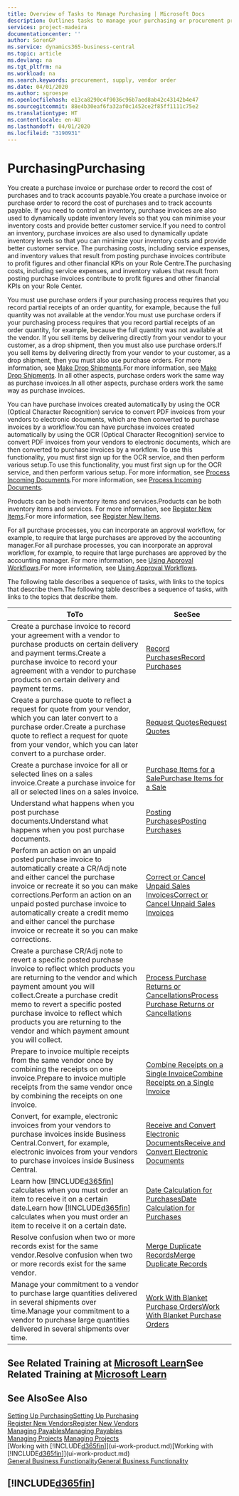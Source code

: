 ```yaml
---
title: Overview of Tasks to Manage Purchasing | Microsoft Docs
description: Outlines tasks to manage your purchasing or procurement processes, including how purchase invoices and purchase orders work.
services: project-madeira
documentationcenter: ''
author: SorenGP
ms.service: dynamics365-business-central
ms.topic: article
ms.devlang: na
ms.tgt_pltfrm: na
ms.workload: na
ms.search.keywords: procurement, supply, vendor order
ms.date: 04/01/2020
ms.author: sgroespe
ms.openlocfilehash: e13ca8290c4f9036c96b7aed8ab42c43142b4e47
ms.sourcegitcommit: 88e4b30eaf6fa32af0c1452ce2f85ff1111c75e2
ms.translationtype: HT
ms.contentlocale: en-AU
ms.lasthandoff: 04/01/2020
ms.locfileid: "3190931"
---
```

# <a name="purchasing"></a><span data-ttu-id="f9705-103">Purchasing</span><span class="sxs-lookup"><span data-stu-id="f9705-103">Purchasing</span></span>
<span data-ttu-id="f9705-104">You create a purchase invoice or purchase order to record the cost of purchases and to track accounts payable.</span><span class="sxs-lookup"><span data-stu-id="f9705-104">You create a purchase invoice or purchase order to record the cost of purchases and to track accounts payable.</span></span> <span data-ttu-id="f9705-105">If you need to control an inventory, purchase invoices are also used to dynamically update inventory levels so that you can minimise your inventory costs and provide better customer service.</span><span class="sxs-lookup"><span data-stu-id="f9705-105">If you need to control an inventory, purchase invoices are also used to dynamically update inventory levels so that you can minimize your inventory costs and provide better customer service.</span></span> <span data-ttu-id="f9705-106">The purchasing costs, including service expenses, and inventory values that result from posting purchase invoices contribute to profit figures and other financial KPIs on your Role Centre.</span><span class="sxs-lookup"><span data-stu-id="f9705-106">The purchasing costs, including service expenses, and inventory values that result from posting purchase invoices contribute to profit figures and other financial KPIs on your Role Center.</span></span>

<span data-ttu-id="f9705-107">You must use purchase orders if your purchasing process requires that you record partial receipts of an order quantity, for example, because the full quantity was not available at the vendor.</span><span class="sxs-lookup"><span data-stu-id="f9705-107">You must use purchase orders if your purchasing process requires that you record partial receipts of an order quantity, for example, because the full quantity was not available at the vendor.</span></span> <span data-ttu-id="f9705-108">If you sell items by delivering directly from your vendor to your customer, as a drop shipment, then you must also use purchase orders.</span><span class="sxs-lookup"><span data-stu-id="f9705-108">If you sell items by delivering directly from your vendor to your customer, as a drop shipment, then you must also use purchase orders.</span></span> <span data-ttu-id="f9705-109">For more information, see [Make Drop Shipments](sales-how-drop-shipment.md).</span><span class="sxs-lookup"><span data-stu-id="f9705-109">For more information, see [Make Drop Shipments](sales-how-drop-shipment.md).</span></span> <span data-ttu-id="f9705-110">In all other aspects, purchase orders work the same way as purchase invoices.</span><span class="sxs-lookup"><span data-stu-id="f9705-110">In all other aspects, purchase orders work the same way as purchase invoices.</span></span>

<span data-ttu-id="f9705-111">You can have purchase invoices created automatically by using the OCR (Optical Character Recognition) service to convert PDF invoices from your vendors to electronic documents, which are then converted to purchase invoices by a workflow.</span><span class="sxs-lookup"><span data-stu-id="f9705-111">You can have purchase invoices created automatically by using the OCR (Optical Character Recognition) service to convert PDF invoices from your vendors to electronic documents, which are then converted to purchase invoices by a workflow.</span></span> <span data-ttu-id="f9705-112">To use this functionality, you must first sign up for the OCR service, and then perform various setup.</span><span class="sxs-lookup"><span data-stu-id="f9705-112">To use this functionality, you must first sign up for the OCR service, and then perform various setup.</span></span> <span data-ttu-id="f9705-113">For more information, see [Process Incoming Documents](across-process-income-documents.md).</span><span class="sxs-lookup"><span data-stu-id="f9705-113">For more information, see [Process Incoming Documents](across-process-income-documents.md).</span></span>      

<span data-ttu-id="f9705-114">Products can be both inventory items and services.</span><span class="sxs-lookup"><span data-stu-id="f9705-114">Products can be both inventory items and services.</span></span> <span data-ttu-id="f9705-115">For more information, see [Register New Items](inventory-how-register-new-items.md).</span><span class="sxs-lookup"><span data-stu-id="f9705-115">For more information, see [Register New Items](inventory-how-register-new-items.md).</span></span>

<span data-ttu-id="f9705-116">For all purchase processes, you can incorporate an approval workflow, for example, to require that large purchases are approved by the accounting manager.</span><span class="sxs-lookup"><span data-stu-id="f9705-116">For all purchase processes, you can incorporate an approval workflow, for example, to require that large purchases are approved by the accounting manager.</span></span> <span data-ttu-id="f9705-117">For more information, see [Using Approval Workflows](across-how-use-approval-workflows.md).</span><span class="sxs-lookup"><span data-stu-id="f9705-117">For more information, see [Using Approval Workflows](across-how-use-approval-workflows.md).</span></span>

<span data-ttu-id="f9705-118">The following table describes a sequence of tasks, with links to the topics that describe them.</span><span class="sxs-lookup"><span data-stu-id="f9705-118">The following table describes a sequence of tasks, with links to the topics that describe them.</span></span>

| <span data-ttu-id="f9705-119">To</span><span class="sxs-lookup"><span data-stu-id="f9705-119">To</span></span> | <span data-ttu-id="f9705-120">See</span><span class="sxs-lookup"><span data-stu-id="f9705-120">See</span></span> |
| --- | --- |
| <span data-ttu-id="f9705-121">Create a purchase invoice to record your agreement with a vendor to purchase products on certain delivery and payment terms.</span><span class="sxs-lookup"><span data-stu-id="f9705-121">Create a purchase invoice to record your agreement with a vendor to purchase products on certain delivery and payment terms.</span></span> |[<span data-ttu-id="f9705-122">Record Purchases</span><span class="sxs-lookup"><span data-stu-id="f9705-122">Record Purchases</span></span>](purchasing-how-record-purchases.md) |
|<span data-ttu-id="f9705-123">Create a purchase quote to reflect a request for quote from your vendor, which you can later convert to a purchase order.</span><span class="sxs-lookup"><span data-stu-id="f9705-123">Create a purchase quote to reflect a request for quote from your vendor, which you can later convert to a purchase order.</span></span>|[<span data-ttu-id="f9705-124">Request Quotes</span><span class="sxs-lookup"><span data-stu-id="f9705-124">Request Quotes</span></span>](purchasing-how-request-quotes.md)|
| <span data-ttu-id="f9705-125">Create a purchase invoice for all or selected lines on a sales invoice.</span><span class="sxs-lookup"><span data-stu-id="f9705-125">Create a purchase invoice for all or selected lines on a sales invoice.</span></span> |[<span data-ttu-id="f9705-126">Purchase Items for a Sale</span><span class="sxs-lookup"><span data-stu-id="f9705-126">Purchase Items for a Sale</span></span>](purchasing-how-purchase-products-sale.md) |
|<span data-ttu-id="f9705-127">Understand what happens when you post purchase documents.</span><span class="sxs-lookup"><span data-stu-id="f9705-127">Understand what happens when you post purchase documents.</span></span>|[<span data-ttu-id="f9705-128">Posting Purchases</span><span class="sxs-lookup"><span data-stu-id="f9705-128">Posting Purchases</span></span>](ui-post-purchases.md)|
| <span data-ttu-id="f9705-129">Perform an action on an unpaid posted purchase invoice to automatically create a CR/Adj note and either cancel the purchase invoice or recreate it so you can make corrections.</span><span class="sxs-lookup"><span data-stu-id="f9705-129">Perform an action on an unpaid posted purchase invoice to automatically create a credit memo and either cancel the purchase invoice or recreate it so you can make corrections.</span></span> |[<span data-ttu-id="f9705-130">Correct or Cancel Unpaid Sales Invoices</span><span class="sxs-lookup"><span data-stu-id="f9705-130">Correct or Cancel Unpaid Sales Invoices</span></span>](purchasing-how-correct-cancel-unpaid-purchase-invoices.md) |
| <span data-ttu-id="f9705-131">Create a purchase CR/Adj note to revert a specific posted purchase invoice to reflect which products you are returning to the vendor and which payment amount you will collect.</span><span class="sxs-lookup"><span data-stu-id="f9705-131">Create a purchase credit memo to revert a specific posted purchase invoice to reflect which products you are returning to the vendor and which payment amount you will collect.</span></span> |[<span data-ttu-id="f9705-132">Process Purchase Returns or Cancellations</span><span class="sxs-lookup"><span data-stu-id="f9705-132">Process Purchase Returns or Cancellations</span></span>](purchasing-how-register-new-vendors.md) |
|<span data-ttu-id="f9705-133">Prepare to invoice multiple receipts from the same vendor once by combining the receipts on one invoice.</span><span class="sxs-lookup"><span data-stu-id="f9705-133">Prepare to invoice multiple receipts from the same vendor once by combining the receipts on one invoice.</span></span>|[<span data-ttu-id="f9705-134">Combine Receipts on a Single Invoice</span><span class="sxs-lookup"><span data-stu-id="f9705-134">Combine Receipts on a Single Invoice</span></span>](purchasing-how-to-combine-receipts.md)|
|<span data-ttu-id="f9705-135">Convert, for example, electronic invoices from your vendors to purchase invoices inside Business Central.</span><span class="sxs-lookup"><span data-stu-id="f9705-135">Convert, for example, electronic invoices from your vendors to purchase invoices inside Business Central.</span></span>|[<span data-ttu-id="f9705-136">Receive and Convert Electronic Documents</span><span class="sxs-lookup"><span data-stu-id="f9705-136">Receive and Convert Electronic Documents</span></span>](purchasing-how-to-receive-and-convert-electronic-documents.md)|
| <span data-ttu-id="f9705-137">Learn how [!INCLUDE[d365fin](includes/d365fin_md.md)] calculates when you must order an item to receive it on a certain date.</span><span class="sxs-lookup"><span data-stu-id="f9705-137">Learn how [!INCLUDE[d365fin](includes/d365fin_md.md)] calculates when you must order an item to receive it on a certain date.</span></span>|[<span data-ttu-id="f9705-138">Date Calculation for Purchases</span><span class="sxs-lookup"><span data-stu-id="f9705-138">Date Calculation for Purchases</span></span>](purchasing-date-calculation-for-purchases.md)|
|<span data-ttu-id="f9705-139">Resolve confusion when two or more records exist for the same vendor.</span><span class="sxs-lookup"><span data-stu-id="f9705-139">Resolve confusion when two or more records exist for the same vendor.</span></span>|[<span data-ttu-id="f9705-140">Merge Duplicate Records</span><span class="sxs-lookup"><span data-stu-id="f9705-140">Merge Duplicate Records</span></span>](sales-how-merge-duplicate-records.md)|
|<span data-ttu-id="f9705-141">Manage your commitment to a vendor to purchase large quantities delivered in several shipments over time.</span><span class="sxs-lookup"><span data-stu-id="f9705-141">Manage your commitment to a vendor to purchase large quantities delivered in several shipments over time.</span></span>|[<span data-ttu-id="f9705-142">Work With Blanket Purchase Orders</span><span class="sxs-lookup"><span data-stu-id="f9705-142">Work With Blanket Purchase Orders</span></span>](sales-how-to-create-blanket-sales-orders.md)|

## <a name="see-related-training-at-microsoft-learn"></a><span data-ttu-id="f9705-143">See Related Training at [Microsoft Learn](/learn/paths/purchase-items-services-dynamics-365-business-central/)</span><span class="sxs-lookup"><span data-stu-id="f9705-143">See Related Training at [Microsoft Learn](/learn/paths/purchase-items-services-dynamics-365-business-central/)</span></span>

## <a name="see-also"></a><span data-ttu-id="f9705-144">See Also</span><span class="sxs-lookup"><span data-stu-id="f9705-144">See Also</span></span>
[<span data-ttu-id="f9705-145">Setting Up Purchasing</span><span class="sxs-lookup"><span data-stu-id="f9705-145">Setting Up Purchasing</span></span>](purchasing-setup-purchasing.md)  
[<span data-ttu-id="f9705-146">Register New Vendors</span><span class="sxs-lookup"><span data-stu-id="f9705-146">Register New Vendors</span></span>](purchasing-how-register-new-vendors.md)  
[<span data-ttu-id="f9705-147">Managing Payables</span><span class="sxs-lookup"><span data-stu-id="f9705-147">Managing Payables</span></span>](payables-manage-payables.md)  
<span data-ttu-id="f9705-148">[Managing Projects](projects-manage-projects.md)  </span><span class="sxs-lookup"><span data-stu-id="f9705-148">[Managing Projects](projects-manage-projects.md)  </span></span>  
<span data-ttu-id="f9705-149">[Working with [!INCLUDE[d365fin](includes/d365fin_md.md)]](ui-work-product.md)</span><span class="sxs-lookup"><span data-stu-id="f9705-149">[Working with [!INCLUDE[d365fin](includes/d365fin_md.md)]](ui-work-product.md)</span></span>  
[<span data-ttu-id="f9705-150">General Business Functionality</span><span class="sxs-lookup"><span data-stu-id="f9705-150">General Business Functionality</span></span>](ui-across-business-areas.md)

## [!INCLUDE[d365fin](includes/free_trial_md.md)]  
